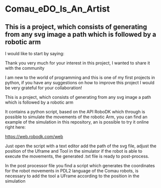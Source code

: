 # Comau_eDO_Is_An_Artist
This is a project, which consists of generating from any svg image a path which is followed by a robotic arm
-----------------------------------------------------------------------------------------------------------------------------------------------------------------------
I would like to start by saying:

Thank you very much for your interest in this project, I wanted to share it with the community

I am new to the world of programming and this is one of my first projects in python, if you have any suggestions on how to improve this project I would be very grateful for your collaboration!

This is a project, which consists of generating from any svg image a path which is followed by a robotic arm

It contains a python script, based on the API RoboDK which through is possible to simulate the movements of the robotic Arm, you can find an example of the simulation in this repository, an is possible to try it online right here:

https://web.robodk.com/web

Just open the script with a text editor add the path of the svg file, adjust the position of the Uframe and Tool in the simulator if the robot is able to execute the  movements, the generated .txt file is ready to post-process.

In the post processor file you find a script which generates the coordinates for the robot movements in PDL2 language of the Comau robots, 
is necessary to add the tool a UFrame according to the position in the simulation

